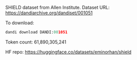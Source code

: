 SHIELD dataset from Allen Institute. Dataset URL: https://dandiarchive.org/dandiset/001051

To download:
```python
dandi download DANDI:001051
```

Token count: 61,890,305,241

HF repo: https://huggingface.co/datasets/eminorhan/shield
